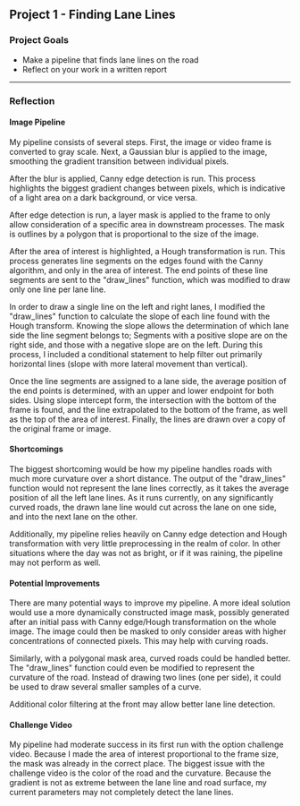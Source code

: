 ## Project 1 - Finding Lane Lines
### Project Goals
- Make a pipeline that finds lane lines on the road
- Reflect on your work in a written report

---

### Reflection

#### Image Pipeline

My pipeline consists of several steps. First, the image or video frame is converted to gray scale. Next, a Gaussian blur is applied to the image, smoothing the gradient transition between individual pixels.

After the blur is applied, Canny edge detection is run. This process highlights the biggest gradient changes between pixels, which is indicative of a light area on a dark background, or vice versa.

After edge detection is run, a layer mask is applied to the frame to only allow consideration of a specific area in downstream processes. The mask is outlines by a polygon that is proportional to the size of the image.

After the area of interest is highlighted, a Hough transformation is run. This process generates line segments on the edges found with the Canny algorithm, and only in the area of interest. The end points of these line segments are sent to the "draw_lines" function, which was modified to draw only one line per lane line.

In order to draw a single line on the left and right lanes, I modified the "draw_lines" function to calculate the slope of each line found with the Hough transform. Knowing the slope allows the determination of which lane side the line segment belongs to; Segments with a positive slope are on the right side, and those with a negative slope are on the left. During this process, I included a conditional statement to help filter out primarily horizontal lines (slope with more lateral movement than vertical).

Once the line segments are assigned to a lane side, the average position of the end points is determined, with an upper and lower endpoint for both sides. Using slope intercept form, the intersection with the bottom of the frame is found, and the line extrapolated to the bottom of the frame, as well as the top of the area of interest. Finally, the lines are drawn over a copy of the original frame or image.

#### Shortcomings
The biggest shortcoming would be how my pipeline handles roads with much more curvature over a short distance. The
output of the "draw_lines" function would not represent the lane lines correctly, as it takes the average position of
all the left lane lines. As it runs currently, on any significantly curved roads, the drawn lane line would cut across
the lane on one side, and into the next lane on the other.

Additionally, my pipeline relies heavily on Canny edge detection and Hough transformation with very little preprocessing
in the realm of color. In other situations where the day was not as bright, or if it was raining, the pipeline may not
perform as well.

#### Potential Improvements
There are many potential ways to improve my pipeline. A more ideal solution would use a more dynamically constructed
image mask, possibly generated after an initial pass with Canny edge/Hough transformation on the whole image. The image
could then be masked to only consider areas with higher concentrations of connected pixels. This may help with curving
roads.

Similarly, with a polygonal mask area, curved roads could be handled better. The "draw_lines" function could even be
modified to represent the curvature of the road. Instead of drawing two lines (one per side), it could be used to draw
several smaller samples of a curve.

Additional color filtering at the front may allow better lane line detection.

#### Challenge Video
My pipeline had moderate success in its first run with the option challenge video. Because I made the area of interest proportional to the frame size, the mask was already in the correct place. The biggest issue with the challenge video is the color of the road and the curvature. Because the gradient is not as extreme between the lane line and road surface, my current parameters may not completely detect the lane lines.
